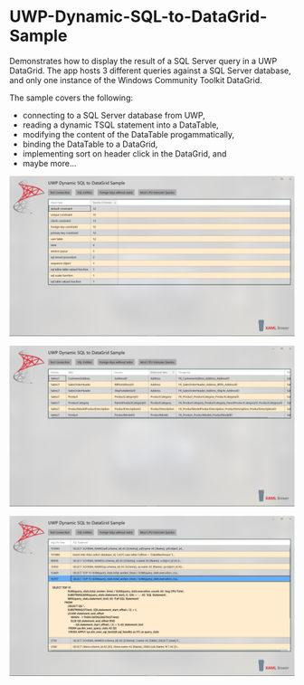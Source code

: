 # UWP-Dynamic-SQL-to-DataGrid-Sample
Demonstrates how to display the result of a SQL Server query in a UWP DataGrid. The app hosts 3 different queries against a SQL Server database, and only one instance of the Windows Community Toolkit DataGrid.

The sample covers the following:
* connecting to a SQL Server database from UWP,
* reading a dynamic TSQL statement into a DataTable,
* modifying the content of the DataTable progammatically,
* binding the DataTable to a DataGrid,
* implementing sort on header click in the DataGrid, and
* maybe more...

![ScreenShot](Assets/Grid_1.png?raw=true "Screenshot")

![ScreenShot](Assets/Grid_2.png?raw=true "Screenshot")

![ScreenShot](Assets/Grid_3.png?raw=true "Screenshot")

